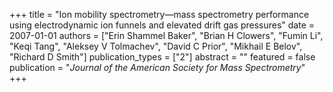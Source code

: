 +++
title = "Ion mobility spectrometry—mass spectrometry performance using electrodynamic ion funnels and elevated drift gas pressures"
date = 2007-01-01
authors = ["Erin Shammel Baker", "Brian H Clowers", "Fumin Li", "Keqi Tang", "Aleksey V Tolmachev", "David C Prior", "Mikhail E Belov", "Richard D Smith"]
publication_types = ["2"]
abstract = ""
featured = false
publication = "*Journal of the American Society for Mass Spectrometry*"
+++

